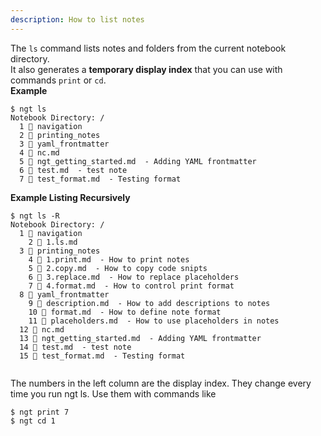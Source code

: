 ```yaml
---
description: How to list notes
---
```

The `ls` command lists notes and folders from the current notebook directory.  
It also generates a **temporary display index** that you can use with commands `print` or `cd`.  
**Example**
```
$ ngt ls   
Notebook Directory: /
  1 📁 navigation
  2 📁 printing_notes
  3 📁 yaml_frontmatter
  4 📄 nc.md 
  5 📄 ngt_getting_started.md  - Adding YAML frontmatter
  6 📄 test.md  - test note
  7 📄 test_format.md  - Testing format

```
**Example Listing Recursively**
```
$ ngt ls -R
Notebook Directory: /
  1 📁 navigation
    2 📄 1.ls.md 
  3 📁 printing_notes
    4 📄 1.print.md  - How to print notes
    5 📄 2.copy.md  - How to copy code snipts
    6 📄 3.replace.md  - How to replace placeholders
    7 📄 4.format.md  - How to control print format
  8 📁 yaml_frontmatter
    9 📄 description.md  - How to add descriptions to notes
    10 📄 format.md  - How to define note format
    11 📄 placeholders.md  - How to use placeholders in notes
  12 📄 nc.md 
  13 📄 ngt_getting_started.md  - Adding YAML frontmatter
  14 📄 test.md  - test note
  15 📄 test_format.md  - Testing format
                                          
```
The numbers in the left column are the display index. They change every time you run ngt ls. Use them with commands like  
```
$ ngt print 7
$ ngt cd 1
```